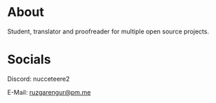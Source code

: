 # About

Student, translator and proofreader for multiple open source projects.

# Socials

Discord: nucceteere2

E-Mail: ruzgarengur@pm.me
